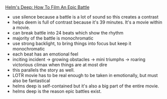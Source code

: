 [Helm's Deep: How To Film An Epic Battle](https://www.youtube.com/watch?v=tn2-PUq1Z84)

* use silence because a battle is a lot of sound so this creates a contrast
* helps deem is full of contrast because it's 39 minutes. It's a movie within a movie.
* can break battle into 24 beats which show the rhythm
* majority of the battle is monochromatic
* use strong backlight, to bring things into focus but keep it monochromatic
* each beat has an emotional feel
* inciting incident -> growing obstacles -> mini triumphs -> roaring victorious climax when things are at most dire
* this parallels the story as well.
* LOTR movie has to be real enough to be taken in emotionally, but must also be fantastical
* helms deep is self-contained but it's also a big part of the entire movie.
* helms deep is the reason epic battles exist.
